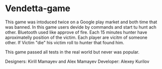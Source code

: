 # Vendetta-game

This game was intoduced twice on a Google play market and both time that was banned. In this game users devide by commands and start tu hunt ach other. Bluetooth used like approve of fire. Each 15 minutes hunter have aproximatelly position of the victim.
Each player are vicitm of someone other. If Victim "die" his victim roll to hunter that found him.

This game passed all tests in the real world but never was popular.

Designers: Kirill Mamayev and Alex Mamayev
Developer: Alexey Kurilov
